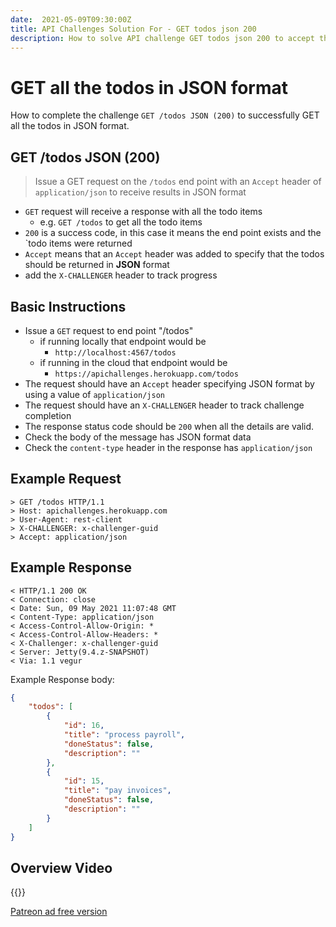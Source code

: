 ```yaml
---
date:  2021-05-09T09:30:00Z
title: API Challenges Solution For - GET todos json 200
description: How to solve API challenge GET todos json 200 to accept the todos in json format.
---
```


# GET all the todos in JSON format

How to complete the challenge `GET /todos JSON (200)` to successfully GET all the todos in JSON format.

## GET /todos JSON (200)

> Issue a GET request on the `/todos` end point with an `Accept` header of `application/json` to receive results in JSON format

- `GET` request will receive a response with all the todo items
    - e.g. `GET /todos` to get all the todo items
- `200` is a success code, in this case it means the end point exists and the `todo items were returned
- `Accept` means that an `Accept` header was added to specify that the todos should be returned in **JSON** format
- add the `X-CHALLENGER` header to track progress


## Basic Instructions

- Issue a `GET` request to end point "/todos"
    - if running locally that endpoint would be
        - `http://localhost:4567/todos`
    - if running in the cloud that endpoint would be
        - `https://apichallenges.herokuapp.com/todos`
- The request should have an `Accept` header specifying JSON format by using a value of `application/json`
- The request should have an `X-CHALLENGER` header to track challenge completion
- The response status code should be `200` when all the details are valid.
- Check the body of the message has JSON format data
- Check the `content-type` header in the response has `application/json`


## Example Request

~~~~~~~~
> GET /todos HTTP/1.1
> Host: apichallenges.herokuapp.com
> User-Agent: rest-client
> X-CHALLENGER: x-challenger-guid
> Accept: application/json
~~~~~~~~

## Example Response

~~~~~~~~
< HTTP/1.1 200 OK
< Connection: close
< Date: Sun, 09 May 2021 11:07:48 GMT
< Content-Type: application/json
< Access-Control-Allow-Origin: *
< Access-Control-Allow-Headers: *
< X-Challenger: x-challenger-guid
< Server: Jetty(9.4.z-SNAPSHOT)
< Via: 1.1 vegur
~~~~~~~~

Example Response body:

```json
{
    "todos": [
        {
            "id": 16,
            "title": "process payroll",
            "doneStatus": false,
            "description": ""
        },
        {
            "id": 15,
            "title": "pay invoices",
            "doneStatus": false,
            "description": ""
        }
    ]
}
```

## Overview Video

{{<youtube-embed key="79JTHiby2Qw">}}

[Patreon ad free version](https://www.patreon.com/posts/51045284)



